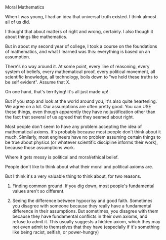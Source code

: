Moral Mathematics

When I was young, I had an idea that universal truth existed.
I think almost all of us did.

I thought that about matters of right and wrong, certainly.
I also though it about things like mathematics.

But in about my second year of college, I took a course on the foundations of mathematics,
and what I learned was this:
everything is based on an assumption.

There's no way around it. At some point, every line of reasoning, every system
of beliefs, every mathematical proof, every political movement, all scientific
knowledge, all technology, boils down to "we hold these truths to be self
evident". Assume that X.

On one hand, that's terrifying! It's all just made up!

But if you stop and look at the world around you, it's also quite heartening.
We agree on a lot. Our assumptions are often pretty good.  You can USE these
things, even though apparently they have no justification other than the fact
that several of us agreed that they seemed about right.


Most people don't seem to have any problem accepting the idea of mathematical
axioms. It's probably because most people don't think about it much. Similarly,
most engineers have no problem assuming certain things to be true about physics
(or whatever scientific discipline informs their work), because those
assumptions work.


Where it gets messy is political and moral/ethical belief.

People don't like to think about what their moral and political axioms are.

But I think it's a very valuable thing to think about, for two reasons.

1. Finding common ground. If you dig down, most people's fundamental values
   aren't so different.

2. Seeing the difference between hypocrisy and good faith. Sometimes you
   disagree with someone because they really have a fundamental difference in
   their assumptions. But sometimes, you disagree with them because they have
   fundamental conflicts in their own axioms, and refuse to admit it. This
   usually suggests a hidden axiom, which they may not even admit to themselves
   that they have (especially if it's something like being racist, selfish, or
   power-hungry)
